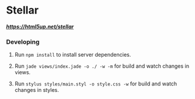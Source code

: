 # Stellar

***https://html5up.net/stellar***

### Developing

1. Run `npm install` to install server dependencies.

2. Run `jade views/index.jade -o ./ -w -m` for build and watch changes in views.

3. Run `stylus styles/main.styl -o style.css -w` for build and watch changes in styles.
